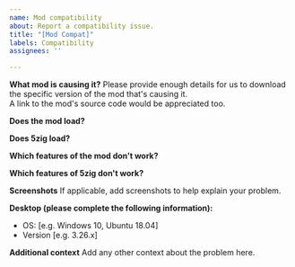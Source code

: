 ```yaml
---
name: Mod compatibility
about: Report a compatibility issue.
title: "[Mod Compat]"
labels: Compatibility
assignees: ''

---
```


**What mod is causing it?**
Please provide enough details for us to download the specific version of the mod that's causing it.  
A link to the mod's source code would be appreciated too.

**Does the mod load?**

**Does 5zig load?**

**Which features of the mod don't work?**

**Which features of 5zig don't work?**

**Screenshots**
If applicable, add screenshots to help explain your problem.

**Desktop (please complete the following information):**
 - OS: [e.g. Windows 10, Ubuntu 18.04]
 - Version [e.g. 3.26.x]

**Additional context**
Add any other context about the problem here.
